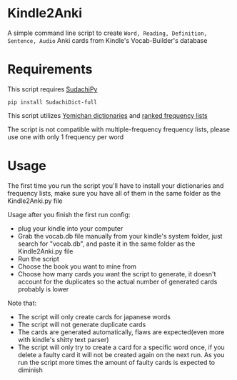 # Kindle2Anki
A simple command line script to create ```Word, Reading, Definition, Sentence, Audio``` Anki cards from Kindle's Vocab-Builder's database

# Requirements
This script requires [SudachiPy](https://pypi.org/project/SudachiDict-full/)
```
pip install SudachiDict-full
```
This script utilizes [Yomichan dictionaries](https://github.com/FooSoft/yomichan#dictionaries) and [ranked frequency lists](https://drive.google.com/drive/folders/1g1drkFzokc8KNpsPHoRmDJ4OtMTWFuXi)

The script is not compatible with multiple-frequency frequency lists, please use one with only 1 frequency per word

# Usage
The first time you run the script you'll have to install your dictionaries and frequency lists, make sure you have all of them in the same folder as the Kindle2Anki.py file

Usage after you finish the first run config:
- plug your kindle into your computer
- Grab the vocab.db file manually from your kindle's system folder, just search for "vocab.db", and paste it in the same folder as the Kindle2Anki.py file
- Run the script
- Choose the book you want to mine from
- Choose how many cards you want the script to generate, it doesn't account for the duplicates so the actual number of generated cards probably is lower

Note that:
- The script will only create cards for japanese words
- The script will not generate duplicate cards
- The cards are generated automatically, flaws are expected(even more with kindle's shitty text parser)
- The script will only try to create a card for a specific word once, if you delete a faulty card it will not be created again on the next run. As you run the script more times the amount of faulty cards is expected to diminish
